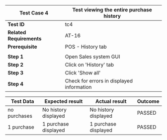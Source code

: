 | **Test Case 4** |    **Test viewing the entire purchase history** |
| --- |     --- |
| **Test ID** | tc4 |
| **Related Requirements** | AT-16 |
| **Prerequisite** | POS - History tab|
| | |
| **Step 1** | Open Sales system GUI |
| **Step 2** | Click on 'History' tab|
| **Step 3** | Click 'Show all'|
| **Step 4** | Check for errors in displayed information|

| **Test Data** | **Expected result** | **Actual result** | **Outcome** |
| --- | --- | --- | --- |
| no purchases | No history displayed | No history displayed | PASSED |
| 1 purchase | 1 purchase displayed | 1 purchase displayed | PASSED |